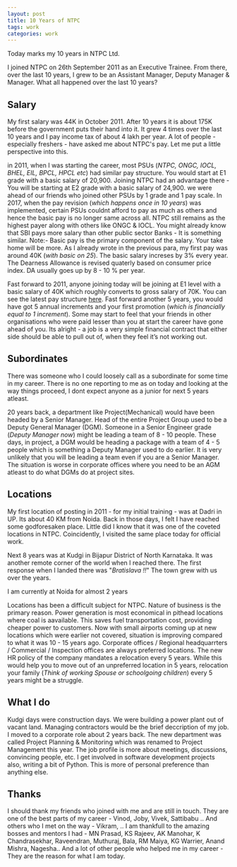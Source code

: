 ```yaml
---
layout: post
title: 10 Years of NTPC
tags: work 
categories: work
---
```


Today marks my 10 years in NTPC Ltd.


I joined NTPC on 26th September 2011 as an Executive Trainee. From there, over the last 10 years, I grew to be an Assistant Manager, Deputy Manager & Manager. What all happened over the last 10 years?


## Salary

My first salary was 44K in October 2011. After 10 years it is about 175K before the government puts their hand into it. It grew 4 times over the last 10 years and I pay income tax of about 4 lakh per year. A lot of people - especially freshers - have asked me about NTPC's pay. Let me put a little perspective into this.


in 2011, when I was starting the career, most PSUs (*NTPC, ONGC, IOCL, BHEL, EIL, BPCL, HPCL etc*) had similar pay structure. You would start at E1 grade with a basic salary of 20,900. Joining NTPC had an advantage there - You will be starting at E2 grade with a basic salary of 24,900. we were ahead of our friends who joined other PSUs by 1 grade and 1 pay scale. In 2017, when the pay revision (*which happens once in 10 years*) was implemented, certain PSUs couldnt afford to pay as much as others and hence the basic pay is no longer same across all. NTPC still remains as the highest payer along with others like ONGC & IOCL. You might already know that SBI pays more salary than other public sector Banks - It is something similar. Note:-  Basic pay is the primary component of the salary. Your take home will be more. As I already wrote in the previous para, my first pay was around 40K (*with basic on 25*). The basic salary increses by 3% every year. The Dearness Allowance is revised quaterly based on consumer price index. DA usually goes up by 8 - 10 % per year. 


Fast forward to 2011, anyone joining today will be joining at E1 level with a basic salary of 40K which roughly converts to gross salary of 70K. You can see the latest pay structure [here](https://www.ntpc.co.in/en/rti/details/statement-monthly-remuneration-received-each-officers-and-employees-including-system-compensation). Fast forward another 5 years, you would have got 5 annual increments and your first promotion (*which is financially equal to 1 increment*). Some may start to feel that your friends in other organisations who were paid lesser than you at start the career have gone ahead of you. Its alright - a job is a very simple financial contract that either side should be able to pull out of, when they feel it’s not working out.


## Subordinates

There was someone who I could loosely call as a subordinate for some time in my career. There is no one reporting to me as on today and looking at the way things proceed, I dont expect anyone as a junior for next 5 years atleast.


20 years back, a department like Project(Mechanical) would have been headed by a Senior Manager. Head of the entire Project Group used to be a Deputy General Manager (DGM). Someone in a Senior Engineer grade (*Deputy Manager now*) might be leading a team of 8 - 10 people. These days, in project, a DGM would be heading a package with a team of 4 - 5 people which is something a Deputy Manager used to do earlier. It is very unlikely that you will be leading a team even if you are a Senior Manager. The situation is worse in corporate offices where you need to be an AGM atleast to do what DGMs do at project sites.


## Locations

My first location of posting in 2011 - for my initial training -  was at Dadri in UP. Its about 40 KM from Noida. Back in those days, I felt I have reached some godforesaken  place. Little did I know that it was one of the coveted locations in  NTPC. Coincidently, I visited the same place today for official work.


Next 8 years was at Kudgi in Bijapur District of North Karnataka. It was another remote corner of the world when I reached there. The first response when I landed there was "*Bratislava !!*" The town grew with us over the years.


I am currently at Noida for almost 2 years 


Locations has been a difficult subject for NTPC. Nature of business is the primary reason. Power generation is most economical in pithead locations where coal is aavailable. This saves fuel transportation cost, providing cheaper power to customers. Now with small airports coming up at new locations which were earlier not covered, situation is improving compared to what it was 10 - 15 years ago. Corporate offices / Regional headquarrters / Commercial  / Inspection offices are always preferred locations. The new HR policy of the company mandates a relocation every 5 years. While this would help you to move out of an unpreferred location in 5 years, relocation your family (*Think of working Spouse or schoolgoing children*) every 5 years might be a struggle. 


## What I do

Kudgi days were construction days. We were building a power plant out of vacant land. Managing contractors would be the brief deccription of my job. I moved to a corporate role about 2 years back. The  new department was called Project Planning & Monitoring which was renamed to Project Management this year. The job profile is more about meetings, discussions, convincing people, etc. I get involved in software development projects also, writing a bit of Python. This is more of personal preference than anything else. 


## Thanks

I should thank my friends who joined with me and are still in touch. They are one of the best parts of my career - Vinod, Joby, Vivek, Sattibabu .. And others who I met on the way - Vikram,   .. I am thankfull to the amazing bosses and mentors I had -  MN Prasad, KS Rajeev, AK Manohar, K Chandrasekhar, Raveendran, Muthuraj, Bala, RM Maiya, KG Warrier, Anand Mishra,  Nagesha.. And a lot of other people who helped me in my career - They are the reason for what I am today.

